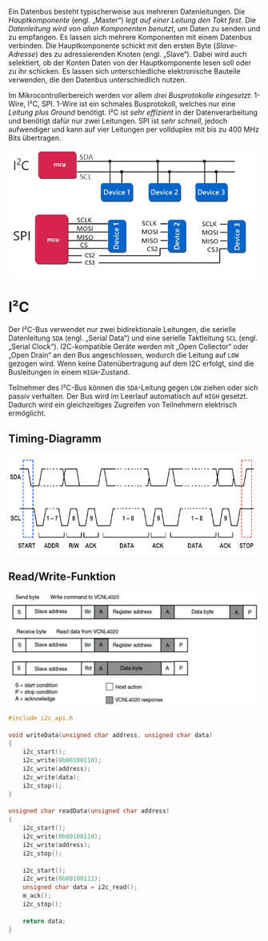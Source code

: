 Ein Datenbus besteht typischerweise aus mehreren Datenleitungen. Die *Hauptkomponente* (engl. „Master“) *legt auf einer Leitung den Takt fest*. Die *Datenleitung wird von allen Komponenten benutzt*, um Daten zu senden und zu empfangen. Es lassen sich mehrere Komponenten mit einem Datenbus verbinden. Die Hauptkomponente schickt mit den ersten Byte (*Slave-Adresse*) des zu adressierenden Knoten (engl. „Slave“). Dabei wird auch selektiert, ob der Konten Daten von der Hauptkomponente lesen soll oder zu ihr schicken. Es lassen sich unterschiedliche elektronische Bauteile verwenden, die den Datenbus unterschiedlich nutzen.

Im Mikrocontrollerbereich werden vor allem *drei Busprotokolle eingesetzt*: 1-Wire, I²C, SPI. 1-Wire ist ein schmales Busprotokoll, welches nur eine *Leitung plus Ground* benötigt. I²C ist *sehr effizient* in der Datenverarbeitung und benötigt dafür nur zwei Leitungen. SPI ist *sehr schnell*, jedoch aufwendiger und kann auf vier Leitungen per vollduplex mit bis zu 400 MHz Bits übertragen.

![](../_Medien/I2C_SPI_BUS.png)

# I²C
Der I²C-Bus verwendet nur zwei bidirektionale Leitungen, die serielle Datenleitung `SDA` (engl. „Serial Data“) und eine serielle Taktleitung `SCL` (engl. „Serial Clock“). I2C-kompatible Geräte werden mit „Open Collector“ oder „Open Drain“ an den Bus angeschlossen, wodurch die Leitung auf `LOW` gezogen wird. Wenn keine Datenübertragung auf dem I2C erfolgt, sind die Busleitungen in einem `HIGH`-Zustand.

Teilnehmer des I²C-Bus können die `SDA`-Leitung gegen `LOW` ziehen oder sich passiv verhalten. Der Bus wird im Leerlauf automatisch auf `HIGH` gesetzt. Dadurch wird ein gleichzeitiges Zugreifen von Teilnehmern elektrisch ermöglicht.

## Timing-Diagramm
![](../_Medien/Timing_Diagramm.png)

## Read/Write-Funktion
![](../_Medien/Read_Write_Funktion.png)

``` c
#include i2c_api.h 

void writeData(unsigned char address, unsigned char data) 
{ 
	i2c_start(); 
	i2c_write(0b00100110); 
	i2c_write(address); 
	i2c_write(data); 
	i2c_stop(); 
} 

unsigned char readData(unsigned char address) 
{ 
	i2c_start(); 
	i2c_write(0b00100110); 
	i2c_write(address); 
	i2c_stop(); 
	
	i2c_start(); 
	i2c_write(0b00100111); 
	unsigned char data = i2c_read(); 
	m_ack(); 
	i2c_stop(); 
	
	return data; 
}
```
